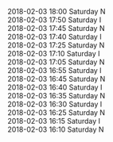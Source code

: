 2018-02-03 18:00 Saturday  N  
2018-02-03 17:50 Saturday  I  
2018-02-03 17:45 Saturday  N  
2018-02-03 17:40 Saturday  I  
2018-02-03 17:25 Saturday  N  
2018-02-03 17:10 Saturday  I  
2018-02-03 17:05 Saturday  N  
2018-02-03 16:55 Saturday  I  
2018-02-03 16:45 Saturday  N  
2018-02-03 16:40 Saturday  I  
2018-02-03 16:35 Saturday  N  
2018-02-03 16:30 Saturday  I  
2018-02-03 16:25 Saturday  N  
2018-02-03 16:15 Saturday  I  
2018-02-03 16:10 Saturday  N  
